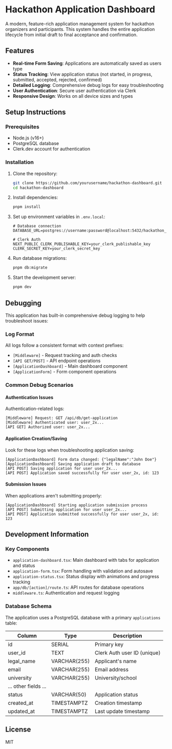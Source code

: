 # Hackathon Application Dashboard

A modern, feature-rich application management system for hackathon organizers and participants. This system handles the entire application lifecycle from initial draft to final acceptance and confirmation.

## Features

- **Real-time Form Saving**: Applications are automatically saved as users type
- **Status Tracking**: View application status (not started, in progress, submitted, accepted, rejected, confirmed)
- **Detailed Logging**: Comprehensive debug logs for easy troubleshooting
- **User Authentication**: Secure user authentication via Clerk
- **Responsive Design**: Works on all device sizes and types

## Setup Instructions

### Prerequisites

- Node.js (v16+)
- PostgreSQL database
- Clerk.dev account for authentication

### Installation

1. Clone the repository:
   ```bash
   git clone https://github.com/yourusername/hackathon-dashboard.git
   cd hackathon-dashboard
   ```

2. Install dependencies:
   ```bash
   pnpm install
   ```

3. Set up environment variables in `.env.local`:
   ```
   # Database connection
   DATABASE_URL=postgres://username:password@localhost:5432/hackathon_db
   
   # Clerk Auth
   NEXT_PUBLIC_CLERK_PUBLISHABLE_KEY=your_clerk_publishable_key
   CLERK_SECRET_KEY=your_clerk_secret_key
   ```

4. Run database migrations:
   ```bash
   pnpm db:migrate
   ```

5. Start the development server:
   ```bash
   pnpm dev
   ```

## Debugging

This application has built-in comprehensive debug logging to help troubleshoot issues:

### Log Format

All logs follow a consistent format with context prefixes:
- `[Middleware]` - Request tracking and auth checks
- `[API GET/POST]` - API endpoint operations
- `[ApplicationDashboard]` - Main dashboard component
- `[ApplicationForm]` - Form component operations

### Common Debug Scenarios

#### Authentication Issues

Authentication-related logs:
```
[Middleware] Request: GET /api/db/get-application
[Middleware] Authenticated user: user_2x...
[API GET] Authorized user: user_2x...
```

#### Application Creation/Saving

Look for these logs when troubleshooting application saving:
```
[ApplicationDashboard] Form data changed: {"legalName":"John Doe"}
[ApplicationDashboard] Saving application draft to database
[API POST] Saving application for user user_2x...
[API POST] Application saved successfully for user user_2x, id: 123
```

#### Submission Issues

When applications aren't submitting properly:
```
[ApplicationDashboard] Starting application submission process
[API POST] Submitting application for user user_2x...
[API POST] Application submitted successfully for user user_2x, id: 123
```

## Development Information

### Key Components

- `application-dashboard.tsx`: Main dashboard with tabs for application and status
- `application-form.tsx`: Form handling with validation and autosave
- `application-status.tsx`: Status display with animations and progress tracking
- `app/db/[action]/route.ts`: API routes for database operations
- `middleware.ts`: Authentication and request logging

### Database Schema

The application uses a PostgreSQL database with a primary `applications` table:

| Column                | Type           | Description                      |
|-----------------------|----------------|----------------------------------|
| id                    | SERIAL         | Primary key                      |
| user_id               | TEXT           | Clerk Auth user ID (unique)      |
| legal_name            | VARCHAR(255)   | Applicant's name                 |
| email                 | VARCHAR(255)   | Email address                    |
| university            | VARCHAR(255)   | University/school                |
| ... other fields ...  |                |                                  |
| status                | VARCHAR(50)    | Application status               |
| created_at            | TIMESTAMPTZ    | Creation timestamp               |
| updated_at            | TIMESTAMPTZ    | Last update timestamp            |

## License

MIT 